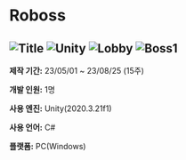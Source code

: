 # Roboss
![Title](https://github.com/geon3332/UnityRoboss/assets/131237383/85dfd31d-8252-46f1-9502-e0ce1a9331fb)
![Unity](https://github.com/geon3332/UnityRoboss/assets/131237383/e17f3759-efe4-4017-8140-7db9e48a5d16)
![Lobby](https://github.com/geon3332/UnityRoboss/assets/131237383/d9c10567-3b2c-4f41-a0a8-0e267c20eb76)
![Boss1](https://github.com/geon3332/UnityRoboss/assets/131237383/af60a456-de52-4a0b-801e-8a82b365ebc0)
---
**제작 기간:** 23/05/01 ~ 23/08/25 (15주)

**개발 인원:** 1명

**사용 엔진:** Unity(2020.3.21f1)

**사용 언어:** C#

**플랫폼:** PC(Windows)
